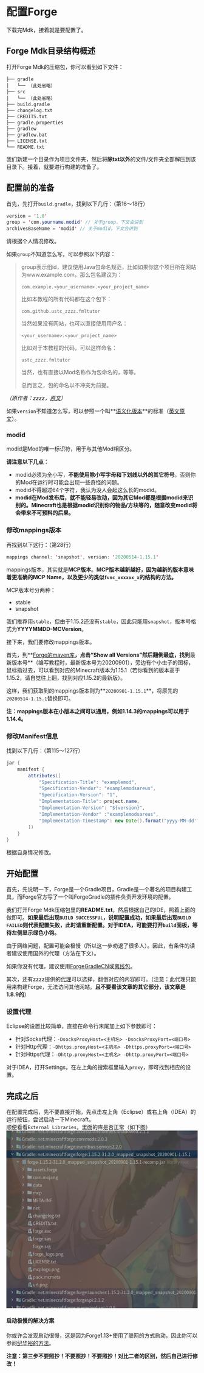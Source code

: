# 配置Forge

下载完Mdk，接着就是要配置了。

## Forge Mdk目录结构概述

打开Forge Mdk的压缩包，你可以看到如下文件：

```
├── gradle
│   └── （此处省略）
├── src
│   └── （此处省略）
├── build.gradle
├── changelog.txt
├── CREDITS.txt
├── gradle.properties
├── gradlew
├── gradlew.bat
├── LICENSE.txt
└── README.txt
```

我们新建一个目录作为项目文件夹，然后将**除txt以外**的文件/文件夹全部解压到该目录下。接着，就要进行构建的准备了。

## 配置前的准备

首先，先打开`build.gradle`，找到以下几行：（第16～18行）

```java
version = '1.0'
group = 'com.yourname.modid' // 关于group，下文会讲到
archivesBaseName = 'modid' // 关于modid，下文会讲到
```

请根据个人情况修改。

如果`group`不知道怎么写，可以参照以下内容：

>group表示组id，建议使用Java包命名规范，比如如果你这个项目所在网站为www.example.com，那么包名建议为：
>```
>com.example.<your_username>.<your_project_name>
>```
>比如本教程的所有代码都在这个包下：
>```
>com.github.ustc_zzzz.fmltutor
>```
>当然如果没有网站，也可以直接使用用户名：
>```
><your_username>.<your_project_name>
>```
>比如对于本教程的代码，可以这样命名：
>```
>ustc_zzzz.fmltutor
>```
>当然，也有直接以Mod名称作为包命名的，等等。
>
>总而言之，包的命名以不冲突为前提。

*（原作者：zzzz，[原文](https://fmltutor.ustc-zzzz.net/1.1-%E9%85%8D%E7%BD%AE%E4%BD%A0%E7%9A%84%E5%B7%A5%E4%BD%9C%E7%8E%AF%E5%A2%83.html)）*

如果`version`不知道怎么写，可以参照一个叫**[语义化版本](http://semver.org/lang/zh-CN/)**的标准（[英文原文](http://semver.org/)）。

### modid

modid是Mod的唯一标识符，用于与其他Mod相区分。

**请注意以下几点：**

* modid必须为全小写，**不能使用除小写字母和下划线以外的其它符号**。否则你的Mod在运行时可能会出现一些奇怪的问题。
* modid不得超过64个字符，我认为没人会起这么长的modid。
* **modid在Mod发布后，就不能轻易改动，因为其它Mod都是根据modid来识别的。Minecraft也是根据modid识别你的物品/方块等的，随意改变modid将会带来不可预料的后果。**

### 修改mappings版本

再找到以下这行：（第28行）
```java
mappings channel: 'snapshot', version: '20200514-1.15.1'
```
mappings版本，其实就是**MCP版本**。**MCP版本越新越好，因为越新的版本意味着更准确的MCP Name，以及更少的类似`func_xxxxxx_x`的结构的方法。**

MCP版本号分两种：

* stable
* snapshot

我们推荐用`stable`，但由于1.15.2还没有`stable`，因此只能用`snapshot`，版本号格式为**YYYYMMDD-MCVersion**。

接下来，我们要修改mappings版本。

首先，到**[Forge的maven库](https://files.minecraftforge.net/maven/de/oceanlabs/mcp/mcp_snapshot/)**，点击“Show all Versions”然后翻倒最底，找到**最新版本号**（编写教程时，最新版本号为20200901），旁边有个小虫子的图标，鼠标指过去，可以看到对应的Minecraft版本为1.15.1（若你看到的版本高于1.15.2，请自觉往上翻，找到对应1.15.2的最新版）。

这样，我们获取到的mappings版本则为**`20200901-1.15.1`**，将原先的`20200514-1.15.1`替换即可。

**注：mappings版本在小版本之间可以通用，例如1.14.3的mappings可以用于1.14.4。**

### 修改Manifest信息

找到以下几行：（第115～127行）

```java
jar {
	manifest {
		attributes([
			"Specification-Title": "examplemod",
			"Specification-Vendor": "examplemodsareus",
			"Specification-Version": "1",
			"Implementation-Title": project.name,
			"Implementation-Version": "${version}",
			"Implementation-Vendor" :"examplemodsareus",
			"Implementation-Timestamp": new Date().format("yyyy-MM-dd'T'HH:mm:ssZ")
		])
	}
}
```

根据自身情况修改。

## 开始配置

首先，先说明一下，Forge是一个Gradle项目，Gradle是一个著名的项目构建工具，而Forge官方写了一个叫ForgeGradle的插件负责开发环境的配置。

我们打开Forge Mdk压缩包里的**README.txt**，然后根据自己的IDE，照着上面的做即可。**如果最后出现`BUILD SUCCESSFUL`，说明配置成功，如果最后出现`BUILD FAILED`则代表配置失败，此时请重新配置。对于IDEA，可能要打开`build`面板，等待左侧显示绿色小钩。**

由于网络问题，配置可能会极慢（所以这一步劝退了很多人）。因此，有条件的读者建议使用国外的代理（方法在下文）。

如果你没有代理，建议使用[ForgeGradleCN](https://v2mcdev.com/t/topic/589)或[离线包](https://v2mcdev.com/t/topic/249)。

其次，还有zzzz提供的[代理](https://fmltutor.ustc-zzzz.net/1.1-%E9%85%8D%E7%BD%AE%E4%BD%A0%E7%9A%84%E5%B7%A5%E4%BD%9C%E7%8E%AF%E5%A2%83.html)可以选择，翻倒对应的内容即可。（注意：此代理只能用来构建Forge，无法访问其他网站。**且不要看该文章的其它部分，该文章是1.8.9的**）

### 设置代理

Eclipse的设置比较简单，直接在命令行末尾加上如下参数即可：

* 针对Socks代理：`-DsocksProxyHost=<主机名> -DsocksProxyPort=<端口号>`
* 针对Http代理：`-Dhttps.proxyHost=<主机名> -Dhttps.proxyPort=<端口号>`
* 针对Https代理：`-Dhttp.proxyHost=<主机名> -Dhttp.proxyPort=<端口号>`

对于IDEA，打开Settings，在左上角的搜索框里输入`proxy`，即可找到相应的设置。

## 完成之后

在配置完成后，先不要直接开始，先点击左上角（Eclipse）或右上角（IDEA）的运行按钮，尝试启动一下Minecraft。  
顺便看看`External Libraries`，里面的库是否正常（如下图）  
![图2.2-1](../resources/2/2.2/2.2-1.png)

#### 启动极慢的解决方案

你或许会发现启动很慢，这是因为Forge1.13+使用了联网的方式启动，因此你可以参阅[纪华裕的方法](https://v2mcdev.com/t/topic/304)。

**注意：第三步不要照抄！不要照抄！不要照抄！对比二者的区别，然后自己进行修改！**

